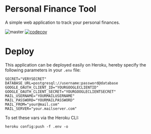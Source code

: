 # Personal Finance Tool

A simple web application to track your personal finances.

![master](https://github.com/JeffreyThijs/personal_finance_tool/workflows/PersonalFinanceTool/badge.svg?branch=master)
[![codecov](https://codecov.io/gh/JeffreyThijs/personal_finance_tool/branch/master/graph/badge.svg?token=1QBMYLET49)](https://codecov.io/gh/JeffreyThijs/personal_finance_tool)

# Deploy

This application can be deployed easily on Heroku, hereby specify the following parameters in your `.env` file:

```
SECRET="VERYSECRET"
DATABASE_URL=postgresql://username:password@database
GOOGLE_OAUTH_CLIENT_ID="YOURGOOGLECLIENTID"
GOOGLE_OAUTH_CLIENT_SECRET="YOURGOOGLECLIENTSECRET"
MAIL_USERNAME="YOURMAILUSERNAME"
MAIL_PASSWORD="YOURMAILPASSWORD"
MAIL_FROM="your@mail.com"
MAIL_SERVER="your.mailserver.com"
```

To set these vars via the Heroku CLI:

```
heroku config:push -f .env -o
```
